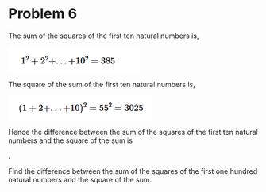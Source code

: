 # Problem 6

The sum of the squares of the first ten natural numbers is,

![problem 6](https://raw.githubusercontent.com/deutschluz/projecteuler/master/problem6/files/p6_image_1.PNG)

The square of the sum of the first ten natural numbers is,

        
![problem 6](https://raw.githubusercontent.com/deutschluz/projecteuler/master/problem6/files/p6_image_2.PNG)
        
Hence the difference between the sum of the squares of the first ten natural numbers and the square of the sum is

.

Find the difference between the sum of the squares of the first one hundred natural numbers and the square of the sum.
